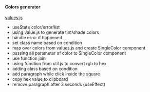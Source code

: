 #### Colors generator

[values.js](https://github.com/noeldelgado/values.js)

- useState color/error/list
- using value.js to generate tint/shade colors
- handle error if happened
- set class name based on condition
- map over colors from values.js and create SingleColor component
- passing all parameter of color to SingleColor component
- use function join
- using function from util.js to convert rgb to hex
- adding class based on condition
- add paragraph while click inside the square
- copy hex value to clipboard
- remove paragraph after 3 seconds (useEffect)

